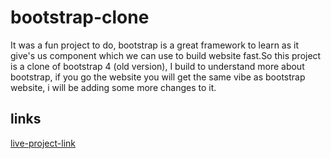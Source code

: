 # bootstrap-clone

It was a fun project to do, bootstrap is a great framework to learn as it give's us component which we can use to build website fast.So this project is a clone of bootstrap 4 (old version), I build to understand more about bootstrap, if you go the website you will get the same vibe as bootstrap website, i will be adding some more changes to it.

## links
[live-project-link](https://bootstrap-mohimkhan.netlify.app/)
